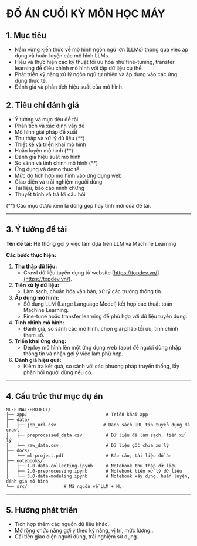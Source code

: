 # ĐỒ ÁN CUỐI KỲ MÔN HỌC MÁY

## 1. Mục tiêu

- Nắm vững kiến thức về mô hình ngôn ngữ lớn (LLMs) thông qua việc áp dụng và huấn luyện các mô hình LLMs.
- Hiểu và thực hiện các kỹ thuật tối ưu hóa như fine-tuning, transfer learning để điều chỉnh mô hình với tập dữ liệu cụ thể.
- Phát triển kỹ năng xử lý ngôn ngữ tự nhiên và áp dụng vào các ứng dụng thực tế.
- Đánh giá và phân tích hiệu suất của mô hình.

## 2. Tiêu chí đánh giá

- Ý tưởng và mục tiêu đề tài
- Phân tích và xác định vấn đề
- Mô hình giải pháp đề xuất
- Thu thập và xử lý dữ liệu (**)
- Thiết kế và triển khai mô hình
- Huấn luyện mô hình (**)
- Đánh giá hiệu suất mô hình
- So sánh và tinh chỉnh mô hình (**)
- Ứng dụng và demo thực tế
- Mức độ tích hợp mô hình vào ứng dụng web
- Giao diện và trải nghiệm người dùng
- Tài liệu, báo cáo minh chứng
- Thuyết trình và trả lời câu hỏi

(**) Các mục được xem là đóng góp hay tính mới của đề tài.

---

## 3. Ý tưởng đề tài

**Tên đề tài:** Hệ thống gợi ý việc làm dựa trên LLM và Machine Learning

**Các bước thực hiện:**

1. **Thu thập dữ liệu:**  
   - Crawl dữ liệu tuyển dụng từ website [https://topdev.vn/](https://topdev.vn/).
2. **Tiền xử lý dữ liệu:**  
   - Làm sạch, chuẩn hóa văn bản, xử lý các trường thông tin.
3. **Áp dụng mô hình:**  
   - Sử dụng LLM (Large Language Model) kết hợp các thuật toán Machine Learning.
   - Fine-tune hoặc transfer learning để phù hợp với dữ liệu tuyển dụng.
4. **Tinh chỉnh mô hình:**  
   - Đánh giá, so sánh các mô hình, chọn giải pháp tối ưu, tinh chỉnh tham số.
5. **Triển khai ứng dụng:**  
   - Deploy mô hình lên một ứng dụng web (app) để người dùng nhập thông tin và nhận gợi ý việc làm phù hợp.
6. **Đánh giá hiệu quả:**  
   - Kiểm tra kết quả, so sánh với các phương pháp truyền thống, lấy phản hồi người dùng nếu có.

---

## 4. Cấu trúc thư mục dự án

```
ML-FINAL-PROJECT/
├── app/                              # Triển khai app
├── data/
│   ├── job_url.csv                  # Danh sách URL tin tuyển dụng đã crawl
│   ├── preprocessed_data.csv         # Dữ liệu đã làm sạch, tiền xử lý
│   └── raw_data.csv                  # Dữ liệu gốc chưa xử lý
├── docs/
│   └── ml-project.pdf                # Báo cáo, tài liệu đồ án
├── notebooks/
│   ├── 1.0-data-collecting.ipynb     # Notebook thu thập dữ liệu
│   ├── 2.0-preprocessing.ipynb       # Notebook tiền xử lý dữ liệu
│   └── 3.0-data-modeling.ipynb       # Notebook xây dựng, huấn luyện, đánh giá mô hình
└── src/              # Mã nguồn về LLM + ML
```

---

## 5. Hướng phát triển

- Tích hợp thêm các nguồn dữ liệu khác.
- Mở rộng chức năng gợi ý theo kỹ năng, vị trí, mức lương...
- Cải tiến giao diện người dùng, trải nghiệm sử dụng.
